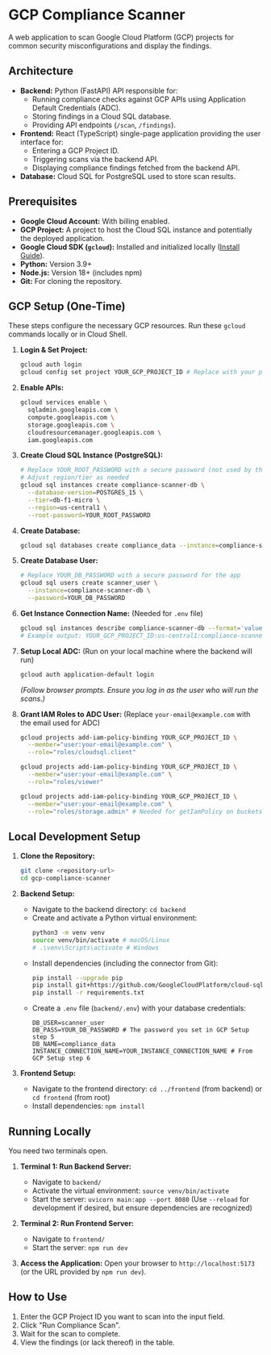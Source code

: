 # GCP Compliance Scanner

A web application to scan Google Cloud Platform (GCP) projects for common security misconfigurations and display the findings.

## Architecture

*   **Backend:** Python (FastAPI) API responsible for:
    *   Running compliance checks against GCP APIs using Application Default Credentials (ADC).
    *   Storing findings in a Cloud SQL database.
    *   Providing API endpoints (`/scan`, `/findings`).
*   **Frontend:** React (TypeScript) single-page application providing the user interface for:
    *   Entering a GCP Project ID.
    *   Triggering scans via the backend API.
    *   Displaying compliance findings fetched from the backend API.
*   **Database:** Cloud SQL for PostgreSQL used to store scan results.

## Prerequisites

*   **Google Cloud Account:** With billing enabled.
*   **GCP Project:** A project to host the Cloud SQL instance and potentially the deployed application.
*   **Google Cloud SDK (`gcloud`):** Installed and initialized locally ([Install Guide](https://cloud.google.com/sdk/docs/install)).
*   **Python:** Version 3.9+
*   **Node.js:** Version 18+ (includes npm)
*   **Git:** For cloning the repository.

## GCP Setup (One-Time)

These steps configure the necessary GCP resources. Run these `gcloud` commands locally or in Cloud Shell.

1.  **Login & Set Project:**
    ```bash
    gcloud auth login
    gcloud config set project YOUR_GCP_PROJECT_ID # Replace with your project ID
    ```

2.  **Enable APIs:**
    ```bash
    gcloud services enable \
      sqladmin.googleapis.com \
      compute.googleapis.com \
      storage.googleapis.com \
      cloudresourcemanager.googleapis.com \
      iam.googleapis.com
    ```

3.  **Create Cloud SQL Instance (PostgreSQL):**
    ```bash
    # Replace YOUR_ROOT_PASSWORD with a secure password (not used by the app)
    # Adjust region/tier as needed
    gcloud sql instances create compliance-scanner-db \
      --database-version=POSTGRES_15 \
      --tier=db-f1-micro \
      --region=us-central1 \
      --root-password=YOUR_ROOT_PASSWORD
    ```

4.  **Create Database:**
    ```bash
    gcloud sql databases create compliance_data --instance=compliance-scanner-db
    ```

5.  **Create Database User:**
    ```bash
    # Replace YOUR_DB_PASSWORD with a secure password for the app
    gcloud sql users create scanner_user \
      --instance=compliance-scanner-db \
      --password=YOUR_DB_PASSWORD
    ```

6.  **Get Instance Connection Name:** (Needed for `.env` file)
    ```bash
    gcloud sql instances describe compliance-scanner-db --format='value(connectionName)'
    # Example output: YOUR_GCP_PROJECT_ID:us-central1:compliance-scanner-db
    ```

7.  **Setup Local ADC:** (Run on your local machine where the backend will run)
    ```bash
    gcloud auth application-default login
    ```
    *(Follow browser prompts. Ensure you log in as the user who will run the scans.)*

8.  **Grant IAM Roles to ADC User:** (Replace `your-email@example.com` with the email used for ADC)
    ```bash
    gcloud projects add-iam-policy-binding YOUR_GCP_PROJECT_ID \
      --member="user:your-email@example.com" \
      --role="roles/cloudsql.client"

    gcloud projects add-iam-policy-binding YOUR_GCP_PROJECT_ID \
      --member="user:your-email@example.com" \
      --role="roles/viewer"

    gcloud projects add-iam-policy-binding YOUR_GCP_PROJECT_ID \
      --member="user:your-email@example.com" \
      --role="roles/storage.admin" # Needed for getIamPolicy on buckets
    ```

## Local Development Setup

1.  **Clone the Repository:**
    ```bash
    git clone <repository-url>
    cd gcp-compliance-scanner
    ```

2.  **Backend Setup:**
    *   Navigate to the backend directory: `cd backend`
    *   Create and activate a Python virtual environment:
        ```bash
        python3 -m venv venv
        source venv/bin/activate # macOS/Linux
        # .\venv\Scripts\activate # Windows
        ```
    *   Install dependencies (including the connector from Git):
        ```bash
        pip install --upgrade pip
        pip install git+https://github.com/GoogleCloudPlatform/cloud-sql-python-connector.git
        pip install -r requirements.txt
        ```
    *   Create a `.env` file (`backend/.env`) with your database credentials:
        ```dotenv
        DB_USER=scanner_user
        DB_PASS=YOUR_DB_PASSWORD # The password you set in GCP Setup step 5
        DB_NAME=compliance_data
        INSTANCE_CONNECTION_NAME=YOUR_INSTANCE_CONNECTION_NAME # From GCP Setup step 6
        ```

3.  **Frontend Setup:**
    *   Navigate to the frontend directory: `cd ../frontend` (from backend) or `cd frontend` (from root)
    *   Install dependencies: `npm install`

## Running Locally

You need two terminals open.

1.  **Terminal 1: Run Backend Server:**
    *   Navigate to `backend/`
    *   Activate the virtual environment: `source venv/bin/activate`
    *   Start the server: `uvicorn main:app --port 8080` (Use `--reload` for development if desired, but ensure dependencies are recognized)

2.  **Terminal 2: Run Frontend Server:**
    *   Navigate to `frontend/`
    *   Start the server: `npm run dev`

3.  **Access the Application:** Open your browser to `http://localhost:5173` (or the URL provided by `npm run dev`).

## How to Use

1.  Enter the GCP Project ID you want to scan into the input field.
2.  Click "Run Compliance Scan".
3.  Wait for the scan to complete.
4.  View the findings (or lack thereof) in the table.
